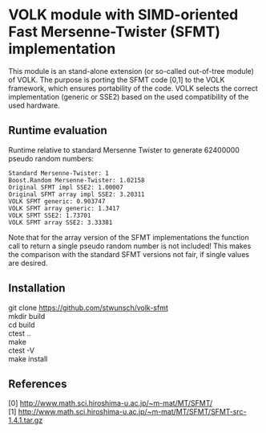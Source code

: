 VOLK module with SIMD-oriented Fast Mersenne-Twister (SFMT) implementation  
==========================================================================

This module is an stand-alone extension (or so-called out-of-tree module) of VOLK. The purpose is porting the SFMT code [0,1] to the VOLK framework, which ensures portability of the code. VOLK selects the correct implementation (generic or SSE2) based on the used compatibility of the used hardware.

Runtime  evaluation  
-------------------

Runtime relative to standard Mersenne Twister to generate 62400000 pseudo random numbers:

    Standard Mersenne-Twister: 1  
    Boost.Random Mersenne-Twister: 1.02158  
    Original SFMT impl SSE2: 1.00007  
    Original SFMT array impl SSE2: 3.20311  
    VOLK SFMT generic: 0.903747  
    VOLK SFMT array generic: 1.3417  
    VOLK SFMT SSE2: 1.73701  
    VOLK SFMT array SSE2: 3.33381  

Note that for the array version of the SFMT implementations the function call to return a single pseudo random number is not included! This makes the comparison with the standard SFMT versions not fair, if single values are desired.

Installation  
------------

git clone https://github.com/stwunsch/volk-sfmt  
mkdir build  
cd build  
ctest ..  
make  
ctest -V  
make install  

References  
---------

[0] http://www.math.sci.hiroshima-u.ac.jp/~m-mat/MT/SFMT/  
[1] http://www.math.sci.hiroshima-u.ac.jp/~m-mat/MT/SFMT/SFMT-src-1.4.1.tar.gz  
